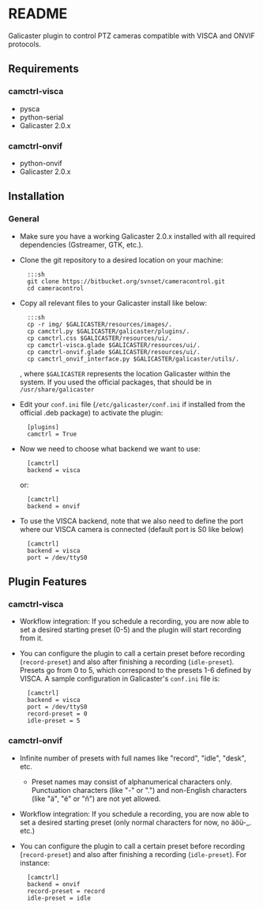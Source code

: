 # README #

Galicaster plugin to control PTZ cameras compatible with VISCA and ONVIF protocols.

## Requirements ##
### camctrl-visca ###
* pysca
* python-serial
* Galicaster 2.0.x
### camctrl-onvif ###
* python-onvif
* Galicaster 2.0.x


## Installation ##
### General ###
* Make sure you have a working Galicaster 2.0.x installed with all required dependencies (Gstreamer, GTK, etc.).
* Clone the git repository to a desired location on your machine:

        :::sh
        git clone https://bitbucket.org/svnset/cameracontrol.git
        cd cameracontrol

* Copy all relevant files to your Galicaster install like below:

        :::sh
        cp -r img/ $GALICASTER/resources/images/.
        cp camctrl.py $GALICASTER/galicaster/plugins/.
        cp camctrl.css $GALICASTER/resources/ui/.
        cp camctrl-visca.glade $GALICASTER/resources/ui/.
        cp camctrl-onvif.glade $GALICASTER/resources/ui/.
        cp camctrl_onvif_interface.py $GALICASTER/galicaster/utils/.

    , where `$GALICASTER` represents the location Galicaster within the system. If you used the official packages, that should be in `/usr/share/galicaster`

* Edit your `conf.ini` file (`/etc/galicaster/conf.ini` if installed from the official .deb package) to activate the plugin:

        [plugins]
        camctrl = True

* Now we need to choose what backend we want to use:

        [camctrl]
        backend = visca

    or:

        [camctrl]
        backend = onvif

* To use the VISCA backend, note that we also need to define the port where our VISCA camera is connected (default port is S0 like below)

        [camctrl]
        backend = visca
        port = /dev/ttyS0

## Plugin Features ##
### camctrl-visca ###
* Workflow integration: If you schedule a recording, you are now able to set a desired starting preset (0-5) and the plugin will start recording from it.
* You can configure the plugin to call a certain preset before recording (`record-preset`) and also after finishing a recording (`idle-preset`). Presets go from 0 to 5, which correspond to the presets 1-6 defined by VISCA. A sample configuration in Galicaster's `conf.ini` file is:

        [camctrl]
        backend = visca
        port = /dev/ttyS0
        record-preset = 0
        idle-preset = 5

### camctrl-onvif ###
* Infinite number of presets with full names like "record", "idle", "desk", etc. 
    * Preset names may consist of alphanumerical characters only. Punctuation characters (like "-" or ".") and non-English characters (like "ä", "é" or "ñ") are not yet allowed.
* Workflow integration: If you schedule a recording, you are now able to set a desired starting preset (only normal characters for now, no äöü-_. etc.)
* You can configure the plugin to call a certain preset before recording (`record-preset`) and also after finishing a recording (`idle-preset`). For instance:

        [camctrl]
        backend = onvif
        record-preset = record
        idle-preset = idle